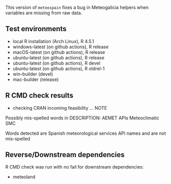 This version of `meteospain` fixes a bug in Meteogalicia helpers when variables are missing from raw data.

## Test environments

* local R installation (Arch Linux), R 4.5.1
* windows-latest (on github actions), R release
* macOS-latest (on github actions), R release
* ubuntu-latest (on github actions), R release
* ubuntu-latest (on github actions), R devel
* ubuntu-latest (on github actions), R oldrel-1
* win-builder (devel)
* mac-builder (release)

## R CMD check results

* checking CRAN incoming feasibility ... NOTE

Possibly mis-spelled words in DESCRIPTION:
  AEMET
  APIs
  Meteoclimatic
  SMC
  
Words detected are Spanish meteorological services API names
and are not mis-spelled
 
## Reverse/Downstream dependencies

R CMD check was run with no fail for downstream dependencies:

* meteoland

